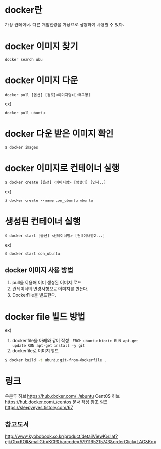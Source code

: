 # docker란
가상 컨테이너.
다른 개발환경을 가상으로 실행하여 사용할 수 있다.
# docker 이미지 찾기
```
docker search ubu
```
# docker 이미지 다운
```
docker pull [옵션] [경로]<이미지명>[:태그명]
```
ex)
```
docker pull ubuntu
```
# docker 다운 받은 이미지 확인
```
$ docker images
```

# docker 이미지로 컨테이너 실행
```
$ docker create [옵션] <이미지명> [명령어] [인자..]
```
ex)
```
$ docker create --name con_ubuntu ubuntu
```
# 생성된 컨테이너 실행
```
$ docker start [옵션] <컨테이너명> [컨테이너명2...]
```
ex)
```
$ docker start con_ubuntu
```
## docker 이미지 사용 방법
1. pull을 이용해 이미 생성된 이미지 로드
2. 컨테이너의 변경사항으로 이미지를 만든다.
3. DockerFile을 빌드한다.
# docker file 빌드 방법
ex)
1) docker file을 아래와 같이 작성
<code> FROM ubuntu:bionic 
RUN apt-get update 
RUN apt-get install -y git</code>
2) dockerfile로 이미지 빌드
``` bash
$ docker build -t ubuntu:git-from-dockerfile .
```

# 링크
우분투 허브
https://hub.docker.com/_/ubuntu
CentOS 허브
https://hub.docker.com/_/centos
문서 작성 참조 링크
https://sleepyeyes.tistory.com/67

## 참고도서
http://www.kyobobook.co.kr/product/detailViewKor.laf?ejkGb=KOR&mallGb=KOR&barcode=9791165215743&orderClick=LAG&Kc=